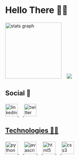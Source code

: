 <h1 align="left">Hello There 👋🧔</h1>

###

<div align="left">
  <img src="https://github-readme-stats.vercel.app/api?username=AmilIruy&hide_title=false&hide_rank=false&show_icons=true&include_all_commits=true&count_private=true&disable_animations=false&theme=radical&locale=en&hide_border=false&order=1" height="180" alt="stats graph"  />ㅤ
  <img src="https://raw.githubusercontent.com/AmilIruy/automatic_rewards/refs/heads/main/A.R%20Imagens/Logo/iiiv16%201.png"  />
</div>

###

<h2 align="left">Social 💬</h2>

###

<div align="left">
  <a href="https://www.linkedin.com/in/yuri-ferreira-aciole-de-lima-86417a295/"><img src="https://cdn.jsdelivr.net/gh/devicons/devicon/icons/linkedin/linkedin-original.svg" height="40" alt="linkedin logo"  />
  <img width="12" />
  <a href="https://x.com/yl_Locke"><img src="https://cdn.jsdelivr.net/gh/devicons/devicon/icons/twitter/twitter-original.svg" height="40" alt="twitter logo"  />
</div>

###

<h2 align="left">Technologies 👨‍💻</h2>

###

<div align="left">
  <img src="https://cdn.jsdelivr.net/gh/devicons/devicon/icons/python/python-original.svg" height="40" alt="python logo"  />
  <img width="12" />
  <img src="https://cdn.jsdelivr.net/gh/devicons/devicon/icons/javascript/javascript-original.svg" height="40" alt="javascript logo"  />
  <img width="12" />
  <img src="https://cdn.jsdelivr.net/gh/devicons/devicon/icons/html5/html5-original.svg" height="40" alt="html5 logo"  />
  <img width="12" />
  <img src="https://cdn.jsdelivr.net/gh/devicons/devicon/icons/css3/css3-original.svg" height="40" alt="css3 logo"  />
</div>

